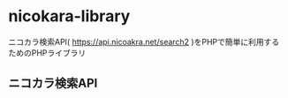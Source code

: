 # nicokara-library
ニコカラ検索API( https://api.nicoakra.net/search2 )をPHPで簡単に利用するためのPHPライブラリ
## ニコカラ検索API
